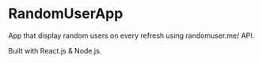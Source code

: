 # RandomUserApp
App that display random users on every refresh using randomuser.me/ API.


Built with React.js &amp; Node.js.
